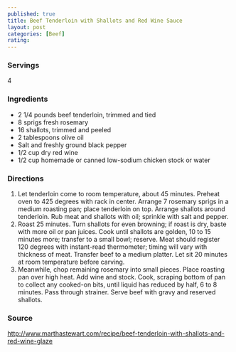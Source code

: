 ```yaml
---
published: true
title: Beef Tenderloin with Shallots and Red Wine Sauce
layout: post
categories: [Beef]
rating: 
---
```

### Servings
4

### Ingredients
- 2 1/4 pounds beef tenderloin, trimmed and tied
- 8 sprigs fresh rosemary
- 16 shallots, trimmed and peeled
- 2 tablespoons olive oil
- Salt and freshly ground black pepper
- 1/2 cup dry red wine
- 1/2 cup homemade or canned low-sodium chicken stock or water




### Directions
1. Let tenderloin come to room temperature, about 45 minutes. Preheat oven to 425 degrees with rack in center. Arrange 7 rosemary sprigs in a medium roasting pan; place tenderloin on top. Arrange shallots around tenderloin. Rub meat and shallots with oil; sprinkle with salt and pepper.
2. Roast 25 minutes. Turn shallots for even browning; if roast is dry, baste with more oil or pan juices. Cook until shallots are golden, 10 to 15 minutes more; transfer to a small bowl; reserve. Meat should register 120 degrees with instant-read thermometer; timing will vary with thickness of meat. Transfer beef to a medium platter. Let sit 20 minutes at room temperature before carving.
3. Meanwhile, chop remaining rosemary into small pieces. Place roasting pan over high heat. Add wine and stock. Cook, scraping bottom of pan to collect any cooked-on bits, until liquid has reduced by half, 6 to 8 minutes. Pass through strainer. Serve beef with gravy and reserved shallots.

### Source
<a href="http://www.marthastewart.com/recipe/beef-tenderloin-with-shallots-and-red-wine-glaze" target="new">http://www.marthastewart.com/recipe/beef-tenderloin-with-shallots-and-red-wine-glaze</a>
